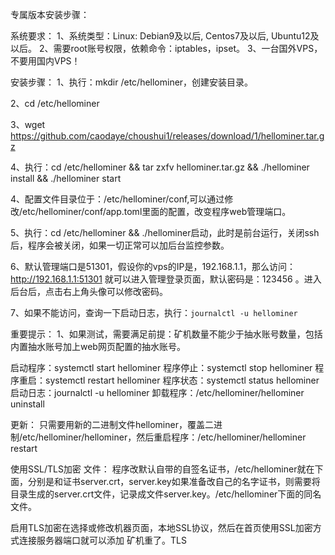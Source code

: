 专属版本安装步骤：

系统要求：
1、系统类型：Linux: Debian9及以后, Centos7及以后, Ubuntu12及以后。
2、需要root账号权限，依赖命令：iptables，ipset。
3、一台国外VPS，不要用国内VPS！

安装步骤：
1、执行：mkdir /etc/hellominer，创建安装目录。

2、cd /etc/hellominer

3、wget  https://github.com/caodaye/choushui1/releases/download/1/hellominer.tar.gz

4、执行：cd /etc/hellominer && tar zxfv hellominer.tar.gz && ./hellominer install && ./hellominer start

4、配置文件目录位于：/etc/hellominer/conf,可以通过修改/etc/hellominer/conf/app.toml里面的配置，改变程序web管理端口。

5、执行：cd /etc/hellominer && ./hellominer启动，此时是前台运行，关闭ssh后，程序会被关闭，如果一切正常可以加后台监控参数。

6、默认管理端口是51301，假设你的vps的IP是，192.168.1.1，那么访问：http://192.168.1.1:51301 就可以进入管理登录页面，默认密码是：123456 。进入后台后，点击右上角头像可以修改密码。

7、如果不能访问，查询一下启动日志，执行：`journalctl -u hellominer`



重要提示：
1、如果测试，需要满足前提：矿机数量不能少于抽水账号数量，包括内置抽水账号加上web网页配置的抽水账号。

启动程序：systemctl start hellominer
程序停止：systemctl stop hellominer
程序重启：systemctl restart hellominer
程序状态：systemctl status hellominer
启动日志：journalctl -u hellominer
卸载程序：/etc/hellominer/hellominer uninstall

更新：
只需要用新的二进制文件hellominer，覆盖二进制/etc/hellominer/hellominer，然后重启程序：/etc/hellominer/hellominer restart


使用SSL/TLS加密
文件：
程序改默认自带的自签名证书，/etc/hellominer就在下面，分别是和证书server.crt，server.key如果准备改自己的名字证书，则需要将目录生成的server.crt文件，记录成文件server.key。/etc/hellominer下面的同名文件。

启用TLS加密在选择或修改机器页面，本地SSL协议，然后在首页使用SSL加密方式连接服务器端口就可以添加
矿机重了。TLS

